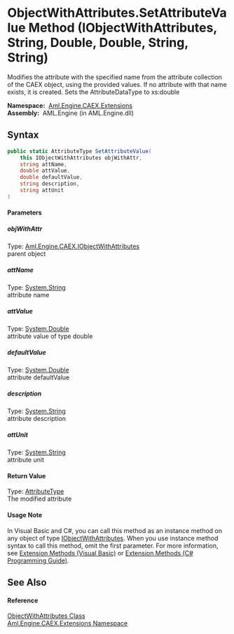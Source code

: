 ObjectWithAttributes.SetAttributeValue Method (IObjectWithAttributes, String, Double, Double, String, String)
=============================================================================================================
Modifies the attribute with the specified name from the attribute collection of the CAEX object, using the provided values. If no attribute with that name exists, it is created. Sets the AttributeDataType to xs:double

  **Namespace:**  [Aml.Engine.CAEX.Extensions][1]  
  **Assembly:**  AML.Engine (in AML.Engine.dll)

Syntax
------

```csharp
public static AttributeType SetAttributeValue(
	this IObjectWithAttributes objWithAttr,
	string attName,
	double attValue,
	double defaultValue,
	string description,
	string attUnit
)
```

#### Parameters

##### *objWithAttr*
Type: [Aml.Engine.CAEX.IObjectWithAttributes][2]  
parent object

##### *attName*
Type: [System.String][3]  
attribute name

##### *attValue*
Type: [System.Double][4]  
attribute value of type double

##### *defaultValue*
Type: [System.Double][4]  
attribute defaultValue

##### *description*
Type: [System.String][3]  
attribute description

##### *attUnit*
Type: [System.String][3]  
attribute unit

#### Return Value
Type: [AttributeType][5]  
The modified attribute
#### Usage Note
In Visual Basic and C#, you can call this method as an instance method on any object of type [IObjectWithAttributes][2]. When you use instance method syntax to call this method, omit the first parameter. For more information, see [Extension Methods (Visual Basic)][6] or [Extension Methods (C# Programming Guide)][7].

See Also
--------

#### Reference
[ObjectWithAttributes Class][8]  
[Aml.Engine.CAEX.Extensions Namespace][1]  

[1]: ../README.md
[2]: ../../Aml.Engine.CAEX/IObjectWithAttributes/README.md
[3]: https://docs.microsoft.com/dotnet/api/system.string
[4]: https://docs.microsoft.com/dotnet/api/system.double
[5]: ../../Aml.Engine.CAEX/AttributeType/README.md
[6]: https://docs.microsoft.com/dotnet/visual-basic/programming-guide/language-features/procedures/extension-methods
[7]: https://docs.microsoft.com/dotnet/csharp/programming-guide/classes-and-structs/extension-methods
[8]: README.md
[9]: https://www.automationml.org
[10]: ../../icons/logoShade.png